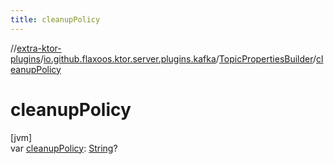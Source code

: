 ```yaml
---
title: cleanupPolicy
---
```


//[extra-ktor-plugins](../../../index.md)/[io.github.flaxoos.ktor.server.plugins.kafka](../index.md)/[TopicPropertiesBuilder](index.md)/[cleanupPolicy](cleanup-policy.md)

# cleanupPolicy

[jvm]\
var [cleanupPolicy](cleanup-policy.md): [String](https://kotlinlang.org/api/latest/jvm/stdlib/kotlin/-string/index.md)?




